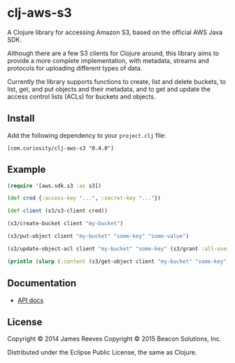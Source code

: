 # clj-aws-s3

A Clojure library for accessing Amazon S3, based on the official AWS
Java SDK.

Although there are a few S3 clients for Clojure around, this library
aims to provide a more complete implementation, with metadata, streams
and protocols for uploading different types of data.

Currently the library supports functions to create, list and delete
buckets, to list, get, and put objects and their metadata, and to get
and update the access control lists (ACLs) for buckets and objects.

## Install

Add the following dependency to your `project.clj` file:

    [com.curiosity/clj-aws-s3 "0.4.0"]

## Example

```clojure
(require '[aws.sdk.s3 :as s3])

(def cred {:access-key "...", :secret-key "..."})

(def client (s3/s3-client cred))

(s3/create-bucket client "my-bucket")

(s3/put-object client "my-bucket" "some-key" "some-value")

(s3/update-object-acl client "my-bucket" "some-key" (s3/grant :all-users :read))

(println (slurp (:content (s3/get-object client "my-bucket" "some-key"))))
```

## Documentation

* [API docs](http://weavejester.github.com/clj-aws-s3/)

## License

Copyright © 2014 James Reeves
Copyright © 2015 Beacon Solutions, Inc.

Distributed under the Eclipse Public License, the same as Clojure.
